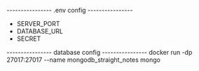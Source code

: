 ---------------- .env config ----------------

- SERVER_PORT
- DATABASE_URL
- SECRET

---------------- database config ----------------
docker run -dp 27017:27017 --name mongodb_straight_notes mongo
